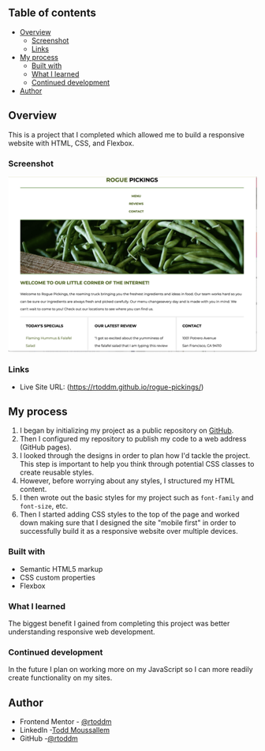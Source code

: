 ## Table of contents

- [Overview](#overview)
  - [Screenshot](#screenshot)
  - [Links](#links)
- [My process](#my-process)
  - [Built with](#built-with)
  - [What I learned](#what-i-learned)
  - [Continued development](#continued-development)
- [Author](#author)

## Overview

This is a project that I completed which allowed me to build a responsive website with HTML, CSS, and Flexbox.

### Screenshot

![](img/Rogue%20Pickings%20Desktop.png)

### Links

- Live Site URL: (https://rtoddm.github.io/rogue-pickings/)

## My process

1. I began by initializing my project as a public repository on [GitHub](https://github.com/rtoddm/rogue-pickings).
2. Then I configured my repository to publish my code to a web address (GitHub pages).
3. I looked through the designs in order to plan how I'd tackle the project. This step is important to help you think through potential CSS classes to create reusable styles.
4. However, before worrying about any styles, I structured my HTML content.
5. I then wrote out the basic styles for my project such as `font-family` and `font-size`, etc.
6. Then I started adding CSS styles to the top of the page and worked down making sure that I designed the site "mobile first" in order to successfully build it as a responsive website over multiple devices.

### Built with

- Semantic HTML5 markup
- CSS custom properties
- Flexbox

### What I learned

The biggest benefit I gained from completing this project was better understanding responsive web development.

### Continued development

In the future I plan on working more on my JavaScript so I can more readily create functionality on my sites.

## Author

- Frontend Mentor - [@rtoddm](https://www.frontendmentor.io/profile/rtoddm)
- LinkedIn -[Todd Moussallem](https://www.linkedin.com/in/todd-m-1a7aa8215)
- GitHub -[@rtoddm](https://rtoddm.github.io/git-repo-gallery/)
